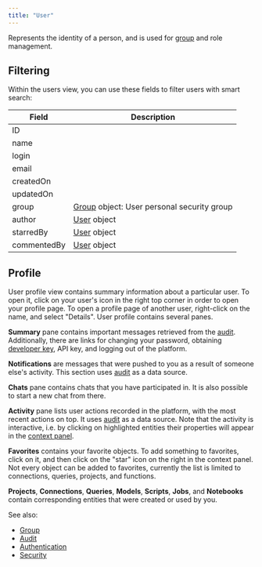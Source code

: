 ```yaml
---
title: "User"
---
```


Represents the identity of a person, and is used for [group](group.md) and role management.

## Filtering

Within the users view, you can use these fields to filter users with smart search:

| Field       | Description                                            |
|-------------|--------------------------------------------------------|
| ID          |                                                        |
| name        |                                                        |
| login       |                                                        |
| email       |                                                        |
| createdOn   |                                                        |
| updatedOn   |                                                        |
| group       | [Group](group.md) object: User personal security group |
| author      | [User](user.md) object                                 |
| starredBy   | [User](user.md) object                                 |
| commentedBy | [User](user.md) object                                 |

## Profile

User profile view contains summary information about a particular user. To open it, click on your user's icon in the
right top corner in order to open your profile page. To open a profile page of another user, right-click on the name,
and select "Details". User profile contains several panes.

**Summary** pane contains important messages retrieved from the [audit](audit.md). Additionally, there are
links for changing your password, obtaining [developer key](../develop/develop.md#publishing), API key, and logging out
of the platform.

**Notifications** are messages that were pushed to you as a result of someone else's activity. This section
uses [audit](audit.md) as a data source.

**Chats** pane contains chats that you have participated in. It is also possible to start a new chat from there.

**Activity** pane lists user actions recorded in the platform, with the most recent actions on top. It
uses [audit](audit.md) as a data source. Note that the activity is interactive, i.e. by clicking on
highlighted entities their properties will appear in the [context panel](../datagrok/navigation/panels/panels.md#context-panel).

**Favorites** contains your favorite objects. To add something to favorites, click on it, and then click on the "star"
icon on the right in the context panel. Not every object can be added to favorites, currently the list is limited to
connections, queries, projects, and functions.

**Projects**, **Connections**, **Queries**, **Models**, **Scripts**, **Jobs**, and **Notebooks**
contain corresponding entities that were created or used by you.

See also:

* [Group](group.md)
* [Audit](audit.md)
* [Authentication](authentication.md)
* [Security](security.md)
